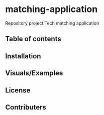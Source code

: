 # matching-application
Repository project Tech matching application

##  Table of contents


##  Installation


##  Visuals/Examples


##  License


##  Contributers
